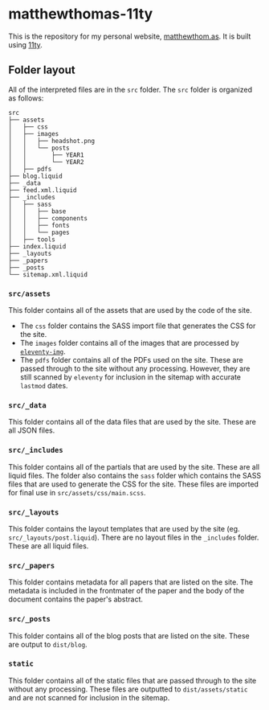 # matthewthomas-11ty

This is the repository for my personal website, [matthewthom.as](https://www.matthewthom.as). It is built using [11ty](https://www.11ty.dev/).

## Folder layout

All of the interpreted files are in the `src` folder. The `src` folder is organized as follows:

```
src
├── assets
│   ├── css
│   ├── images
│   │   ├── headshot.png
│   │   └── posts
│   │       ├── YEAR1
│   │       └── YEAR2
│   ├── pdfs
├── blog.liquid
├── _data
├── feed.xml.liquid
├── _includes
│   ├── sass
│   │   ├── base
│   │   ├── components
│   │   ├── fonts
│   │   └── pages
│   ├── tools
├── index.liquid
├── _layouts
├── _papers
├── _posts
└── sitemap.xml.liquid
```

### `src/assets`

This folder contains all of the assets that are used by the code of the site. 

- The `css` folder contains the SASS import file that generates the CSS for the site. 
- The `images` folder contains all of the images that are processed by [`eleventy-img`](https://www.11ty.dev/docs/plugins/image/).
- The `pdfs` folder contains all of the PDFs used on the site. These are passed through to the site without any processing. However, they are still scanned by `eleventy` for inclusion in the sitemap with accurate `lastmod` dates.

### `src/_data`

This folder contains all of the data files that are used by the site. These are all JSON files.

### `src/_includes`

This folder contains all of the partials that are used by the site. These are all liquid files. The folder also contains the `sass` folder which contains the SASS files that are used to generate the CSS for the site. These files are imported for final use in `src/assets/css/main.scss`.

### `src/_layouts`

This folder contains the layout templates that are used by the site (eg. `src/_layouts/post.liquid`). There are no layout files in the `_includes` folder. These are all liquid files.

### `src/_papers`

This folder contains metadata for all papers that are listed on the site. The metadata is included in the frontmater of the paper and the body of the document contains the paper's abstract.

### `src/_posts`

This folder contains all of the blog posts that are listed on the site. These are output to `dist/blog`.

### `static`

This folder contains all of the static files that are passed through to the site without any processing. These files are outputted to `dist/assets/static` and are not scanned for inclusion in the sitemap.
